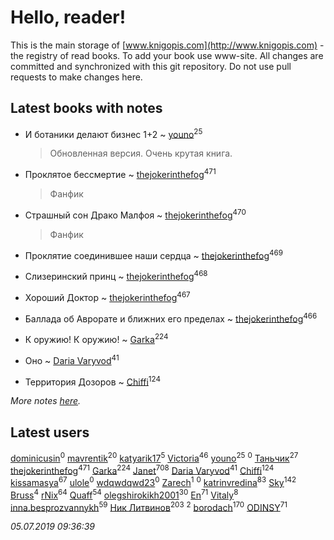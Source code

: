 # Hello, reader!
This is the main storage of [www.knigopis.com](http://www.knigopis.com) - the registry of read books.
To add your book use www-site. All changes are committed and synchronized with this git repository.
Do not use pull requests to make changes here.


## Latest books with notes
* И ботаники делают бизнес 1+2 ~ [youno](users/302/302928912-vkontakte)<sup>25</sup>
    > Обновленная версия. Очень крутая книга.

* Проклятое бессмертие ~ [thejokerinthefog](users/317/317244423-vkontakte)<sup>471</sup>
    > Фанфик

* Страшный сон Драко Малфоя ~ [thejokerinthefog](users/317/317244423-vkontakte)<sup>470</sup>
    > Фанфик

* Проклятие соединившее наши сердца ~ [thejokerinthefog](users/317/317244423-vkontakte)<sup>469</sup>

* Слизеринский принц ~ [thejokerinthefog](users/317/317244423-vkontakte)<sup>468</sup>

* Хороший Доктор ~ [thejokerinthefog](users/317/317244423-vkontakte)<sup>467</sup>

* Баллада об Аврорате и ближних его пределах ~ [thejokerinthefog](users/317/317244423-vkontakte)<sup>466</sup>

* К оружию! К оружию! ~ [Garka](users/115/115753719718250012620-google)<sup>224</sup>

* Оно ~ [Daria Varyvod](users/829/829893410524253-facebook)<sup>41</sup>

* Территория Дозоров ~ [Chiffi](users/105/105831994080785626680-google)<sup>124</sup>


_More notes [here](latest_books_with_notes.md)._


## Latest users
[dominicusin](users/615/6153637904214543420-mailru)<sup>0</sup> 
[mavrentik](users/200/200666735-vkontakte)<sup>20</sup> 
[katyarik17](users/170/170796230-vkontakte)<sup>5</sup> 
[Victoria](users/113/113794223924688167852-google)<sup>46</sup> 
[youno](users/302/302928912-vkontakte)<sup>25</sup> 
[](users/138/138142271868147910-mailru)<sup>0</sup> 
[Таньчик](users/209/2096581563762610-facebook)<sup>27</sup> 
[thejokerinthefog](users/317/317244423-vkontakte)<sup>471</sup> 
[Garka](users/115/115753719718250012620-google)<sup>224</sup> 
[Janet](users/108/108113656204404967440-google)<sup>708</sup> 
[Daria Varyvod](users/829/829893410524253-facebook)<sup>41</sup> 
[Chiffi](users/105/105831994080785626680-google)<sup>124</sup> 
[kissamasya](users/684/68439978-vkontakte)<sup>67</sup> 
[ulole](users/244/244065473-vkontakte)<sup>0</sup> 
[wdqwdqwd23](users/132/13245747-vkontakte)<sup>0</sup> 
[Zarech](users/116/116927503362988481359-google)<sup>1</sup> 
[](users/116/116927503362988481359-googleplus)<sup>0</sup> 
[katrinvredina](users/233/2336755-vkontakte)<sup>83</sup> 
[Sky](users/118/118049897850017649660-google)<sup>142</sup> 
[Bruss](users/178/178551812-vkontakte)<sup>4</sup> 
[rNix](users/227/22742452-yandex)<sup>64</sup> 
[Quaff](users/122/12267158-vkontakte)<sup>54</sup> 
[olegshirokikh2001](users/445/445474364-vkontakte)<sup>30</sup> 
[En](users/333/333646551-vkontakte)<sup>71</sup> 
[Vitaly](users/109/109395490138181998437-google)<sup>8</sup> 
[inna.besprozvannykh](users/733/73323849-yandex)<sup>59</sup> 
[Ник Литвинов](users/241/241974816-vkontakte)<sup>203</sup> 
[](users/110/110931306939441771638-google)<sup>2</sup> 
[borodach](users/157/15706320-vkontakte)<sup>170</sup> 
[ODINSY](users/100/100978570902186865324-google)<sup>71</sup> 


_05.07.2019 09:36:39_
